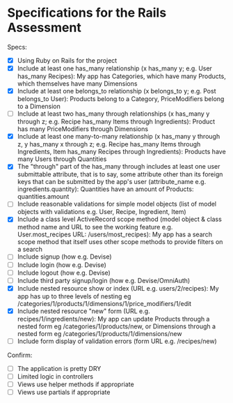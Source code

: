 # Specifications for the Rails Assessment

Specs:
- [x] Using Ruby on Rails for the project
- [x] Include at least one has_many relationship (x has_many y; e.g. User has_many Recipes): My app has Categories, which have many Products, which themselves have many Dimensions
- [x] Include at least one belongs_to relationship (x belongs_to y; e.g. Post belongs_to User): Products belong to a Category, PriceModifiers belong to a Dimension
- [ ] Include at least two has_many through relationships (x has_many y through z; e.g. Recipe has_many Items through Ingredients): Product has many PriceModifiers through Dimensions
- [x] Include at least one many-to-many relationship (x has_many y through z, y has_many x through z; e.g. Recipe has_many Items through Ingredients, Item has_many Recipes through Ingredients): Products have many Users through Quantities
- [x] The "through" part of the has_many through includes at least one user submittable attribute, that is to say, some attribute other than its foreign keys that can be submitted by the app's user (attribute_name e.g. ingredients.quantity): Quantities have an amount of Products: quantities.amount
- [ ] Include reasonable validations for simple model objects (list of model objects with validations e.g. User, Recipe, Ingredient, Item)
- [x] Include a class level ActiveRecord scope method (model object & class method name and URL to see the working feature e.g. User.most_recipes URL: /users/most_recipes): My app has a search scope method that itself uses other scope methods to provide filters on a search
- [ ] Include signup (how e.g. Devise)
- [ ] Include login (how e.g. Devise)
- [ ] Include logout (how e.g. Devise)
- [ ] Include third party signup/login (how e.g. Devise/OmniAuth)
- [x] Include nested resource show or index (URL e.g. users/2/recipes): My app has up to three levels of nesting eg /categories/1/products/1/dimensions/1/price_modifiers/1/edit
- [x] Include nested resource "new" form (URL e.g. recipes/1/ingredients/new): My app can update Products through a nested form eg /categories/1/products/new, or Dimensions through a nested form eg /categories/1/products/1/dimensions/new
- [ ] Include form display of validation errors (form URL e.g. /recipes/new)

Confirm:
- [ ] The application is pretty DRY
- [ ] Limited logic in controllers
- [ ] Views use helper methods if appropriate
- [ ] Views use partials if appropriate
